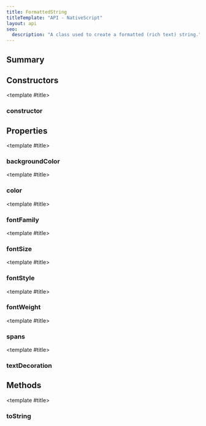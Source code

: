```yaml
---
title: FormattedString
titleTemplate: "API - NativeScript"
layout: api
seo:
  description: "A class used to create a formatted (rich text) string."
---
```


<!-- This page is auto generated, do not edit manually. -->
<!-- Run "yarn generate:api-docs" to regenerate -->

<script setup lang="ts">
  import { provide } from "vue";
  import API_DATA from "./FormattedString.data.json";
  
  provide('API_DATA', API_DATA);
</script>

<APIRefHierarchy v-once />

<APIRefComment commentBase64="eyJibG9ja1RhZ3MiOltdLCJtb2RpZmllclRhZ3MiOnt9LCJzdW1tYXJ5IjpbeyJraW5kIjoidGV4dCIsInRleHQiOiJBIGNsYXNzIHVzZWQgdG8gY3JlYXRlIGEgZm9ybWF0dGVkIChyaWNoIHRleHQpIHN0cmluZy4ifV19" v-once />

## <Heading ignore>Summary</Heading>

<APIRefSummary v-once />

## Constructors

<div class="">

<APIRef for="25227" v-once>

<template #title>

### constructor

</template>

</APIRef>

</div>

## Properties

<div class="isPublic">

<APIRef for="25238" v-once>

<template #title>

### backgroundColor

</template>

</APIRef>

</div>

<div class="isPublic">

<APIRef for="25237" v-once>

<template #title>

### color

</template>

</APIRef>

</div>

<div class="isPublic">

<APIRef for="25232" v-once>

<template #title>

### fontFamily

</template>

</APIRef>

</div>

<div class="isPublic">

<APIRef for="25233" v-once>

<template #title>

### fontSize

</template>

</APIRef>

</div>

<div class="isPublic">

<APIRef for="25234" v-once>

<template #title>

### fontStyle

</template>

</APIRef>

</div>

<div class="isPublic">

<APIRef for="25235" v-once>

<template #title>

### fontWeight

</template>

</APIRef>

</div>

<div class="isPublic">

<APIRef for="25229" v-once>

<template #title>

### spans

</template>

</APIRef>

</div>

<div class="isPublic">

<APIRef for="25236" v-once>

<template #title>

### textDecoration

</template>

</APIRef>

</div>

## Methods

<div class="isPublic">

<APIRef for="25230" v-once>

<template #title>

### toString

</template>

</APIRef>

</div>
